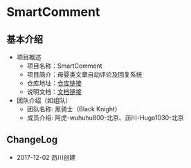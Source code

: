 # SmartComment

## 基本介绍
- 项目概述
    - 项目名称：SmartComment
    - 项目简介：母婴类文章自动评论及回复系统
    - 仓库地址：[仓库链接](https://github.com/Hugo1030/SmartComment)
    - 说明文档：[文档链接](https://github.com/Hugo1030/SmartComment/blob/master/README.md)
- 团队介绍（如组队）
    - 团队名称: 黑骑士（Black Knight）
    - 成员介绍: 阿虎-wuhuhu800-北京、沥川-Hugo1030-北京

## ChangeLog


- 2017-12-02 沥川创建

